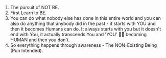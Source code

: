 1. The pursuit of NOT BE.
2. First Learn to BE.
3. You can do what nobody else has done in this entire world and you can also do anything that anybody did in the past - it starts with YOU and then it becomes Humans can do. It always starts with you but it doesn't end with You, it actually transcends You and 'YOU' 🫵🏻 becoming HUMAN and then you don't.
4. So everything happens through awareness - The NON-Existing Being (Pun Intended).